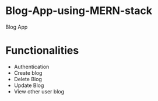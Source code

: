 # Blog-App-using-MERN-stack
Blog App 

# Functionalities 
- Authentication 
- Create blog
- Delete Blog
- Update Blog
- View other user blog
